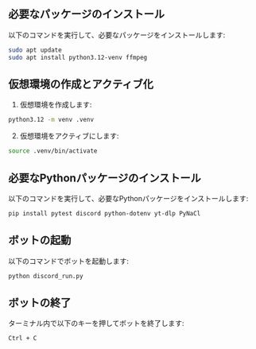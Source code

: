 ## 必要なパッケージのインストール
以下のコマンドを実行して、必要なパッケージをインストールします:
```bash
sudo apt update
sudo apt install python3.12-venv ffmpeg
```

## 仮想環境の作成とアクティブ化
1. 仮想環境を作成します:
```bash
python3.12 -m venv .venv
```
2. 仮想環境をアクティブにします:
```bash
source .venv/bin/activate
```

## 必要なPythonパッケージのインストール
以下のコマンドを実行して、必要なPythonパッケージをインストールします:
```bash
pip install pytest discord python-dotenv yt-dlp PyNaCl
```

## ボットの起動
以下のコマンドでボットを起動します:
```bash
python discord_run.py
```

## ボットの終了
ターミナル内で以下のキーを押してボットを終了します:
```
Ctrl + C
```
